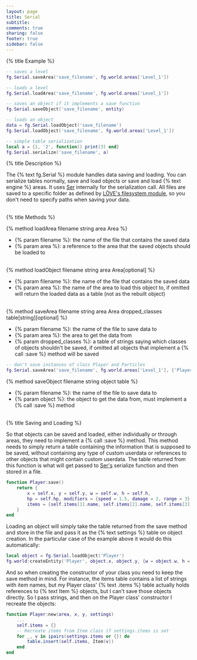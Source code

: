 ```yaml
---
layout: page
title: Serial
subtitle:
comments: true
sharing: false
footer: true
sidebar: false 
---
```


{% title Example %}

~~~ lua
-- saves a level
fg.Serial.saveArea('save_filename', fg.world.areas['Level_1'])

-- loads a level
fg.Serial.loadArea('save_filename', fg.world.areas['Level_1'])

-- saves an object if it implements a save function
fg.Serial.saveObject('save_filename', entity)

-- loads an object
data = fg.Serial.loadObject('save_filename')
fg.Serial.loadObject('save_filename', fg.world.areas['Level_1'])

-- simple table serialization
local a = {1, '2', function() print(3) end}
fg.Serial.serialize('save_filename', a)
~~~

{% title Description %}

The {% text fg.Serial %} module handles data saving and loading. You can serialize tables normally, save
and load objects or save and load {% text engine %} areas. It uses [Ser](https://github.com/gvx/Ser) internally
for the serialization call. All files are saved to a specific folder as defined by [LÖVE's filesystem module](https://love2d.org/wiki/love.filesystem),
so you don't need to specify paths when saving your data.
<br><br>

{% title Methods %}

{% method loadArea filename string area Area %}

*   {% param filename %}: the name of the file that contains the saved data
*   {% param area %}: a reference to the area that the saved objects should be loaded to
<br><br>

{% method loadObject filename string area Area[optional] %}

*   {% param filename %}: the name of the file that contains the saved data
*   {% param area %}: the name of the area to load this object to, if omitted will return the loaded data as a table (not as the rebuilt object)
<br><br>

{% method saveArea filename string area Area dropped_classes table[string][optional] %}

*   {% param filename %}: the name of the file to save data to
*   {% param area %}: the area to get the data from
*   {% param dropped_classes %}: a table of strings saying which classes of objects shouldn't be saved, if omitted all objects that implement a {% call :save %} method will be saved

~~~ lua
-- don't save instances of class Player and Particles
fg.Serial.saveArea('save_filename', fg.world.areas['Level_1'], {'Player', 'Particles'})
~~~

{% method saveObject filename string object table %}

*   {% param filename %}: the name of the file to save data to
*   {% param object %}: the object to get the data from, must implement a {% call :save %} method 
<br><br>

{% title Saving and Loading %}

So that objects can be saved and loaded, either individually or through areas, they need to implement a {% call :save %} method.
This method needs to simply return a table containing the information that is supposed to be saved, without containing any type
of custom userdata or references to other objects that might contain custom userdata. The table returned from this function is
what will get passed to [Ser's](https://github.com/gvx/Ser) serialize function and then stored in a file.

~~~ lua
function Player:save()
    return {
        x = self.x, y = self.y, w = self.w, h = self.h,
        hp = self.hp, modifiers = {speed = 1.5, damage = 2, range = 3},
        items = {self.items[1].name, self.items[2].name, self.items[3].name},
    }
end
~~~

Loading an object will simply take the table returned from the save method and store in the file and pass it as the
{% text settings %} table on object creation. In the particular case of the example above it would do this automatically:

~~~ lua
local object = fg.Serial.loadObject('Player')
fg.world:createEntity('Player', object.x, object.y, {w = object.w, h = object.h, hp = object.hp, ...})
~~~

And so when creating the constructor of your class you need to keep the save method in mind. For instance, the items
table contains a list of strings with item names, but my Player class' {% text .items %} table actually holds references
to {% text Item %} objects, but I can't save those objects directly. So I pass strings, and then on the Player class'
constructor I recreate the objects:

~~~ lua
function Player:new(area, x, y, settings)
    ...
    self.items = {}
    -- Recreate items from Item class if settings.items is set
    for _, v in ipairs(settings.items or {}) do
        table.insert(self.items, Item(v))
    end
end
~~~
